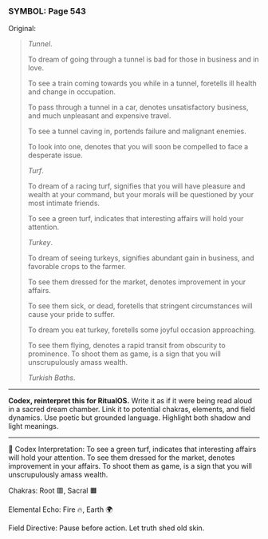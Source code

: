 ### SYMBOL: Page 543

Original:
> _Tunnel_.
> 
> 
> To dream of going through a tunnel is bad for those in business
> and in love.
> 
> 
> To see a train coming towards you while in a tunnel, foretells ill health
> and change in occupation.
> 
> 
> To pass through a tunnel in a car, denotes unsatisfactory business,
> and much unpleasant and expensive travel.
> 
> 
> To see a tunnel caving in, portends failure and malignant enemies.
> 
> 
> To look into one, denotes that you will soon be compelled to face
> a desperate issue.
> 
> 
> _Turf_.
> 
> 
> To dream of a racing turf, signifies that you will have pleasure
> and wealth at your command, but your morals will be questioned
> by your most intimate friends.
> 
> 
> To see a green turf, indicates that interesting affairs will
> hold your attention.
> 
> 
> _Turkey_.
> 
> 
> To dream of seeing turkeys, signifies abundant gain in business,
> and favorable crops to the farmer.
> 
> 
> To see them dressed for the market, denotes improvement in your affairs.
> 
> 
> To see them sick, or dead, foretells that stringent circumstances
> will cause your pride to suffer.
> 
> 
> To dream you eat turkey, foretells some joyful occasion approaching.
> 
> 
> To see them flying, denotes a rapid transit from obscurity to prominence.
> To shoot them as game, is a sign that you will unscrupulously amass wealth.
> 
> 
> _Turkish Baths_.

---

**Codex, reinterpret this for RitualOS.**
Write it as if it were being read aloud in a sacred dream chamber.
Link it to potential chakras, elements, and field dynamics.
Use poetic but grounded language.
Highlight both shadow and light meanings.

---

🔁 Codex Interpretation:
To see a green turf, indicates that interesting affairs will hold your attention. To see them dressed for the market, denotes improvement in your affairs. To shoot them as game, is a sign that you will unscrupulously amass wealth.

Chakras: Root 🟥, Sacral 🟧

Elemental Echo: Fire 🔥, Earth 🌍

Field Directive: Pause before action. Let truth shed old skin.
